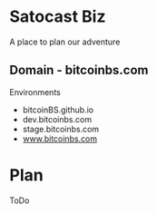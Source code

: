# Satocast Biz
A place to plan our adventure

## Domain - bitcoinbs.com

Environments
* bitcoinBS.github.io
* dev.bitcoinbs.com
* stage.bitcoinbs.com
* www.bitcoinbs.com

# Plan

ToDo

